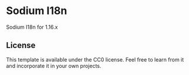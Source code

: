 # Sodium I18n

Sodium I18n for 1.16.x

## License

This template is available under the CC0 license. Feel free to learn from it and incorporate it in your own projects.
